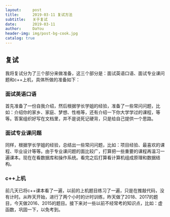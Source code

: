 ```yaml
---
layout:     post
title:      2019-03-11 复试方法
subtitle:   关于复试
date:       2019-03-11
author:     DaYou
header-img: img/post-bg-cook.jpg
catalog: true
---
```



## 复试
我将复试分为了三个部分来做准备，这三个部分是：面试英语口语、面试专业课问题和c++上机，具体所做的准备如下：
### 面试英语口语
首先准备了一份自我介绍，然后根据学长学姐的经验，准备了一些常问问题，比如：介绍你的家乡、家庭、梦想、性格等，还有介绍一下你大学学过的课程，等等。答案组织好写在文档里，并不是说死记硬背，只是给自己提供一个思路。
### 面试专业课问题
同样，根据学长学姐的经验，总结出一些常问问题，比如：项目经验、最喜欢的课程、毕业设计等等。由于专业课问题的面比较广，打算把一些重要的课程再温习一遍课本。现在在看数据库和操作系统。看完之后打算看计算机组成原理和数据结构。
### c++上机
前几天已将c++课本看了一遍，以前的上机题目练习了一遍，只是在推敲代码，没有计时。从昨天开始，进行了两个小时的计时训练，昨天做了2018、2017的题目，今天做2016、2015的题目。接下来对一些以前不经常考的知识点，比如：虚函数，巩固一下，以免考到。